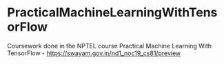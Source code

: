 # PracticalMachineLearningWithTensorFlow
Coursework done in the NPTEL course Practical Machine Learning With TensorFlow - https://swayam.gov.in/nd1_noc19_cs81/preview
